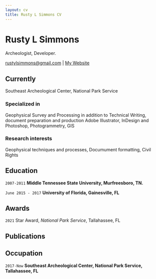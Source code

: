```yaml
---
layout: cv
title: Rusty L Simmons CV
---
```


# Rusty L Simmons

Archeologist, Developer.

<div id="webaddress">
<a href="rustylsimmons@gmail.com">rustylsimmons@gmail.com</a>
| <a href="http://rustylsimmons">My Website</a>
</div>

## Currently

Southeast Archeological Center, National Park Service

### Specialized in

Geophysical Survey and Processing in addition to Technical Writing, document preparation and production
Adobe Illustrator, InDesign and Photoshop, Photogrammetry, GIS

### Research interests

Geophysical techniques and processes, Documument formatting, Civil Rights

## Education

`2007-2011`
**Middle Tennessee State University, Murfreesboro, TN.**

`June 2015 - 2017`
**University of Florida, Gainesville, FL**

## Awards

`2021`
Star Award, _National Park Service_, Tallahassee, FL

## Publications

<!-- A list is also available [online](http://scholar.google.co.uk/citations?user=Rustylsimmons) -->

## Occupation

`2017-Now`
**Southeast Archeological Center, National Park Service, Tallahassee, FL**

<!-- ### Footer

Last updated: May 2013 -->
